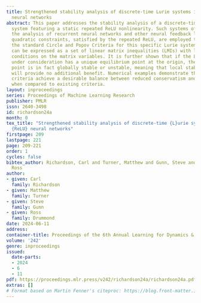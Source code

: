 ```yaml
---
title: Strengthened stability analysis of discrete-time Lurie systems involving ReLU
  neural networks
abstract: This paper addresses the stability analysis of a discrete-time (DT) Lurie
  system featuring a static repeated ReLU nonlinearity. Such systems often arise in
  the analysis of recurrent neural networks and other neural feedback loops. Custom
  quadratic constraints, satisfied by the repeated ReLU, are employed to strengthen
  the standard Circle and Popov Criteria for this specific Lurie system. The criteria
  can be expressed as a set of linear matrix inequalities (LMIs) with less restrictive
  conditions on the matrix variables. It is further shown that if the Lurie system
  under consideration has a unique equilibrium point at the origin, then this equilibrium
  point is in fact globally stable or unstable, meaning that local stability analysis
  will provide no additional benefit. Numerical examples demonstrate that the strengthened
  criteria achieve a desirable balance between reduced conservatism and complexity
  when compared to existing criteria.
layout: inproceedings
series: Proceedings of Machine Learning Research
publisher: PMLR
issn: 2640-3498
id: richardson24a
month: 0
tex_title: "Strengthened stability analysis of discrete-time {L}urie systems involving
  {ReLU} neural networks"
firstpage: 209
lastpage: 221
page: 209-221
order: 1
cycles: false
bibtex_author: Richardson, Carl and Turner, Matthew and Gunn, Steve and Drummond,
  Ross
author:
- given: Carl
  family: Richardson
- given: Matthew
  family: Turner
- given: Steve
  family: Gunn
- given: Ross
  family: Drummond
date: 2024-06-11
address:
container-title: Proceedings of the 6th Annual Learning for Dynamics & Control Conference
volume: '242'
genre: inproceedings
issued:
  date-parts:
  - 2024
  - 6
  - 11
pdf: https://proceedings.mlr.press/v242/richardson24a/richardson24a.pdf
extras: []
# Format based on Martin Fenner's citeproc: https://blog.front-matter.io/posts/citeproc-yaml-for-bibliographies/
---
```

